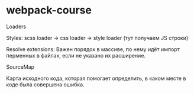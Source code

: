 # webpack-course

Loaders

Styles: scss loader -> css loader -> style loader (тут получаем JS строки)

Resolve extensions: Важен порядок в массиве, по нему идёт импорт перменных в файлах, если не указано их расширение.

SourceMap

Карта исходного кода, которая помогает определить, в каком месте в коде была совершена ошибка.